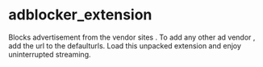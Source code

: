 # adblocker_extension
Blocks advertisement from the vendor sites . To add any other ad vendor , add the url to the defaulturls. 
Load this unpacked extension and enjoy uninterrupted streaming.
